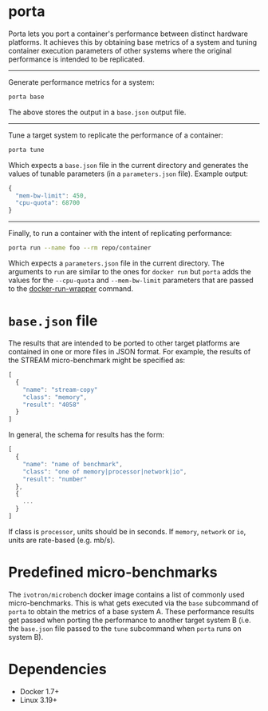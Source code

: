 # porta

Porta lets you port a container's performance between distinct 
hardware platforms. It achieves this by obtaining base metrics of a 
system and tuning container execution parameters of other systems 
where the original performance is intended to be replicated.

--------

Generate performance metrics for a system:

```bash
porta base
```

The above stores the output in a `base.json` output file.

--------

Tune a target system to replicate the performance of a container:

```bash
porta tune
```

Which expects a `base.json` file in the current directory and 
generates the values of tunable parameters (in a `parameters.json` 
file). Example output:

```javascript
{
  "mem-bw-limit": 450,
  "cpu-quota": 68700
}
```

--------

Finally, to run a container with the intent of replicating 
performance:

```bash
porta run --name foo --rm repo/container
```

Which expects a `parameters.json` file in the current directory. The 
arguments to `run` are similar to the ones for `docker run` but 
`porta` adds the values for the  `--cpu-quota` and `--mem-bw-limit` 
parameters that are passed to the 
[docker-run-wrapper](docker/docker-run-wrapper) command.

# `base.json` file

The results that are intended to be ported to other target platforms 
are contained in one or more files in JSON format. For example, the 
results of the STREAM micro-benchmark might be specified as:

```javascript
[
  {
    "name": "stream-copy"
    "class": "memory",
    "result": "4058"
  }
]
```

In general, the schema for results has the form:

```javascript
[
  {
    "name": "name of benchmark",
    "class": "one of memory|processor|network|io",
    "result": "number"
  },
  {
    ...
  }
]
```

If class is `processor`, units should be in seconds. If `memory`, 
`network` or `io`, units are rate-based (e.g. mb/s).

# Predefined micro-benchmarks

The `ivotron/microbench` docker image contains a list of commonly used 
micro-benchmarks. This is what gets executed via the `base` subcommand 
of `porta` to obtain the metrics of a base system A. These performance 
results get passed when porting the performance to another target 
system B (i.e. the `base.json` file passed to the `tune` subcommand 
when `porta` runs on system B).

<!--
## Adding new benchmarks

Porta relies on docker, so adding a new benchmark means creating a 
docker image that executes one or more benchmarks and prints to 
`stdout` results in the JSON format shown above. Once an image that 
follows this convention is defined, one can copy the `microbench.yml` 
file and modify it accordingly. In order to have `porta` use this, use 
the `--file` flag of the `base` command.
-->

# Dependencies

  * Docker 1.7+
  * Linux 3.19+
